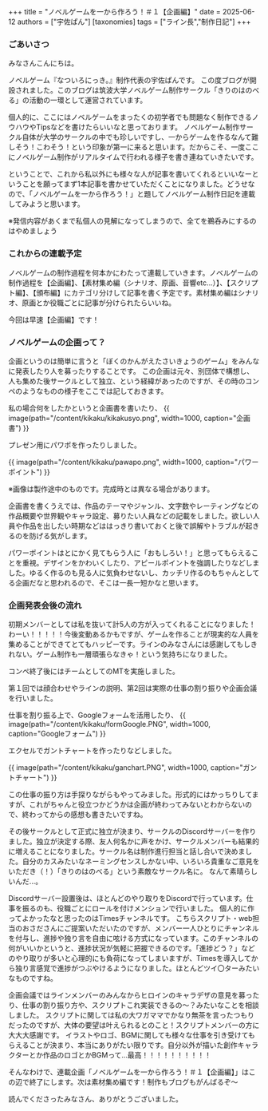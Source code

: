 
+++
title = "ノベルゲームを一から作ろう！＃１【企画編】"
date = 2025-06-12
authors = ["宇佐ぱん"]
[taxonomies]
tags = ["ライン長","制作日記"]
+++

### ごあいさつ

みなさんこんにちは。

ノベルゲーム『なついろにっき。』制作代表の宇佐ぱんです。
この度ブログが開設されました。このブログは筑波大学ノベルゲーム制作サークル「きりのはのべる」の活動の一環として運営されています。

個人的に、ここにはノベルゲームをまったくの初学者でも問題なく制作できるノウハウやTipsなどを書けたらいいなと思っております。
ノベルゲーム制作サークル自体が大学のサークルの中でも珍しいですし、一からゲームを作るなんて難しそう！こわそう！という印象が第一に来ると思います。だからこそ、一度ここにノベルゲーム制作がリアルタイムで行われる様子を書き連ねていきたいです。

ということで、これから私以外にも様々な人が記事を書いてくれるといいなーということを願ってまず1本記事を書かせていただくことになりました。どうせなので、「ノベルゲームを一から作ろう！」と題してノベルゲーム制作日記を連載してみようと思います。

※発信内容があくまで私個人の見解になってしまうので、全てを鵜呑みにするのはやめましょう

### これからの連載予定

ノベルゲームの制作過程を何本かにわたって連載していきます。ノベルゲームの制作過程を【企画編】、【素材集め編（シナリオ、原画、音響etc…）】、【スクリプト編】、【頒布編】にカテゴリ分けして記事を書く予定です。素材集め編はシナリオ、原画とか役職ごとに記事が分けられたらいいね。

今回は早速【企画編】です！

### ノベルゲームの企画って？

企画というのは簡単に言うと「ぼくのかんがえたさいきょうのゲーム」をみんなに発表したり人を募ったりすることです。
この企画は元々、別団体で構想し、人も集めた後サークルとして独立、という経緯があったのですが、その時のコンペのようなものの様子をここでは記しておきます。

私の場合何をしたかというと企画書を書いたり、
{{ image(path="/content/kikaku/kikakusyo.png", width=1000, caption="企画書") }}

プレゼン用にパワポを作ったりしました。

{{ image(path="/content/kikaku/pawapo.png", width=1000, caption="パワーポイント") }}

※画像は製作途中のものです。完成時とは異なる場合があります。

企画書を書くうえでは、作品のテーマやジャンル、文字数やレーティングなどの作品概要や世界観やキャラ設定、募りたい人員などの記載をしました。欲しい人員や作品を出したい時期などははっきり書いておくと後で誤解やトラブルが起きるのを防げる気がします。

パワーポイントはとにかく見てもらう人に「おもしろい！」と思ってもらえることを重視。デザインをかわいくしたり、アピールポイントを強調したりなどしました。ゆるく作るのも見る人に気負わせないし、カッチリ作るのもちゃんとしてる企画だなと思われるので、そこは一長一短かなと思います。

### 企画発表会後の流れ

初期メンバーとしては私を抜いて計5人の方が入ってくれることになりました！わーい！！！！！今後変動あるかもですが、ゲームを作ることが現実的な人員を集めることができてとてもハッピーです。ラインのみなさんには感謝してもしきれない。ゲーム制作も一層頑張らなきゃ！という気持ちになりました。

コンペ終了後にはチームとしてのMTを実施しました。

第１回では顔合わせやラインの説明、第2回は実際の仕事の割り振りや企画会議を行いました。

仕事を割り振る上で、Googleフォームを活用したり、
{{ image(path="/content/kikaku/formGoogle.PNG", width=1000, caption="Googleフォーム") }}

エクセルでガントチャートを作ったりなどしました。

{{ image(path="/content/kikaku/ganchart.PNG", width=1000, caption="ガントチャート") }}

この仕事の振り方は手探りながらもやってみました。形式的にはかっちりしてますが、これがちゃんと役立つかどうかは企画が終わってみないとわからないので、終わってからの感想も書きたいですね。

その後サークルとして正式に独立が決まり、サークルのDiscordサーバーを作りました。独立が決定する際、友人何名かに声をかけ、サークルメンバーも結果的に増えることになりました。サークル名は制作進行担当と話し合いで決めました。自分のカスみたいなネーミングセンスしかない中、いろいろ貴重なご意見をいただき（！）「きりのはのべる」という素敵なサークル名に。
なんて素晴らしいんだ…。

Discordサーバー設置後は、ほとんどのやり取りをDiscordで行っています。仕事を振るのも、役職ごとにロールを付けメンションで行いました。
個人的に作ってよかったなと思ったのはTimesチャンネルです。
こちらスクリプト・web担当のおさださんにご提案いただいたのですが、メンバー一人ひとりにチャンネルを付与し、進捗や独り言を自由に呟ける方式になっています。このチャンネルの何がいいかというと、進捗状況が気軽に把握できるのです。「進捗どう？」などのやり取りが多いと心理的にも負荷になってしまいますが、Timesを導入してから独り言感覚で進捗がつぶやけるようになりました。ほとんどツイ〇ターみたいなものですね。

企画会議ではラインメンバーのみんなからヒロインのキャラデザの意見を募ったり、仕事の割り振り方や、スクリプトこれ実装できるの～？みたいなことを相談しました。
スクリプトに関しては私の大ワガママでかなり無茶を言ったつもりだったのですが、大体の要望は叶えられるとのこと！スクリプトメンバーの方に大大大感謝です。
イラストやロゴ、BGMに関しても様々な仕事を引き受けてもらえることが決まり、本当にありがたい限りです。自分以外が描いた創作キャラクターとか作品のロゴとかBGMって…最高！！！！！！！！！！

そんなわけで、連載企画「ノベルゲームを一から作ろう！＃１【企画編】」はこの辺で終了にします。次は素材集め編です！制作もブログもがんばるぞ～

読んでくださったみなさん、ありがとうございました。

